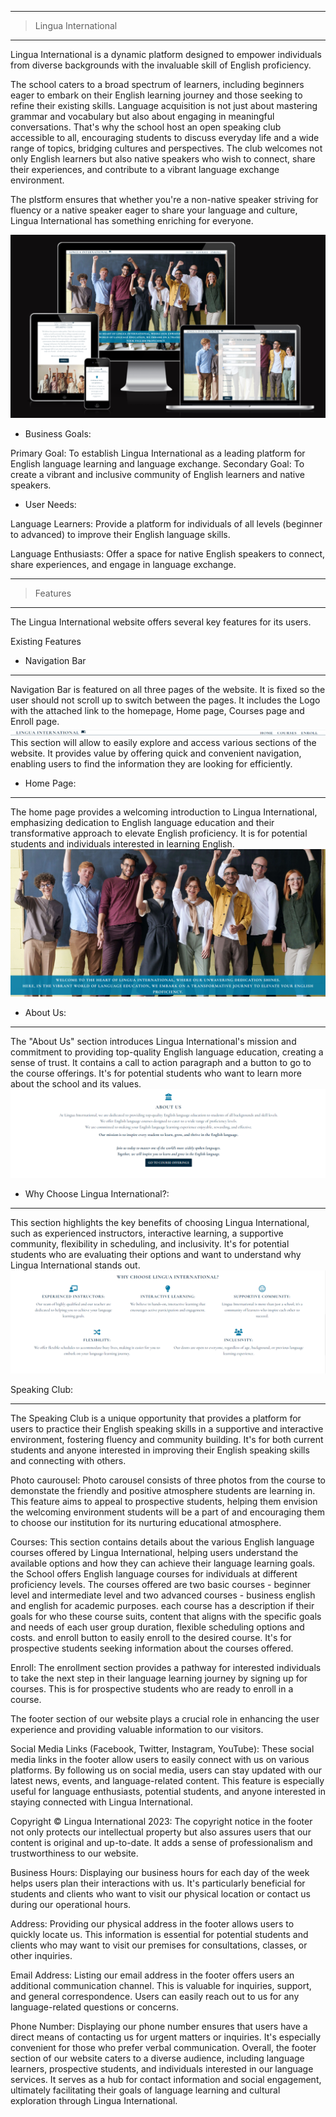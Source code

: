 ___
>Lingua International
___
Lingua International is a dynamic platform designed to empower individuals from diverse backgrounds with the invaluable skill of English proficiency. 

The school caters to a broad spectrum of learners, including beginners eager to embark on their English learning journey and those seeking to refine their existing skills. Language acquisition is not just about mastering grammar and vocabulary but also about engaging in meaningful conversations. That's why the school host an open speaking club accessible to all, encouraging students to discuss everyday life and a wide range of topics, bridging cultures and perspectives. The club welcomes not only English learners but also native speakers who wish to connect, share their experiences, and contribute to a vibrant language exchange environment. 

The plstform ensures that whether you're a non-native speaker striving for fluency or a native speaker eager to share your language and culture, Lingua International has something enriching for everyone.

![mockup](media/mockup.png)

- Business Goals:

Primary Goal: To establish Lingua International as a leading platform for English language learning and language exchange.
Secondary Goal: To create a vibrant and inclusive community of English learners and native speakers.

- User Needs:

Language Learners: Provide a platform for individuals of all levels (beginner to advanced) to improve their English language skills.

Language Enthusiasts: Offer a space for native English speakers to connect, share experiences, and engage in language exchange.
___

>Features
___

The Lingua International website offers several key features for its users.

Existing Features

- Navigation Bar
___

Navigation Bar is featured on all three pages of the website. It is fixed so the user should not scroll up to switch between the pages. It includes the Logo with the attached link to the homepage, Home page, Courses page and Enroll page.
![Navigation bar](readme-media/navigation-bar.png)
This section will allow to easily explore and access various sections of the website. It provides value by offering quick and convenient navigation, enabling users to find the information they are looking for efficiently. 

- Home Page:
___

The home page provides a welcoming introduction to Lingua International, emphasizing dedication to English language education and their transformative approach to elevate English proficiency.
It is for potential students and individuals interested in learning English.
![Hero](readme-media/hero-section.png)

- About Us:
___
The "About Us" section introduces Lingua International's mission and commitment to providing top-quality English language education, creating a sense of trust. It contains a call to action paragraph and a button to go to the course offerings.
It's for potential students who want to learn more about the school and its values.
![About us](readme-media/aboutus-section.png)


- Why Choose Lingua International?:
___

This section highlights the key benefits of choosing Lingua International, such as experienced instructors, interactive learning, a supportive community, flexibility in scheduling, and inclusivity.
It's for potential students who are evaluating their options and want to understand why Lingua International stands out.
![Why Choose Lingua International](readme-media/why-section.png)

Speaking Club:
___
The Speaking Club is a unique opportunity that provides a platform for users to practice their English speaking skills in a supportive and interactive environment, fostering fluency and community building.
It's for both current students and anyone interested in improving their English speaking skills and connecting with others.


Photo caurousel:
Photo carousel consists of three photos from the course to demonstate the friendly and positive atmosphere students are learning in. 
This feature aims to appeal to prospective students, helping them envision the welcoming environment students will be a part of and encouraging them to choose our institution for its nurturing educational atmosphere.

Courses:
 This section contains  details about the various English language courses offered by Lingua International, helping users understand the available options and how they can achieve their language learning goals. the School offers English language courses for individuals at different proficiency levels. The courses offered are two basic courses - beginner level and intermediate level and two advanced courses - business english and english for academic purposes.
each course has a description if their goals for who these course suits, content that aligns with the specific goals and needs of each user group duration, flexible scheduling options and costs. and enroll button to easily enroll to the desired course.
It's for prospective students seeking information about the courses offered.

Enroll:
The enrollment section provides a pathway for interested individuals to take the next step in their language learning journey by signing up for courses.
This is for prospective students who are ready to enroll in a course.

The footer section of our website plays a crucial role in enhancing the user experience and providing valuable information to our visitors.

Social Media Links (Facebook, Twitter, Instagram, YouTube): These social media links in the footer allow users to easily connect with us on various platforms. By following us on social media, users can stay updated with our latest news, events, and language-related content. This feature is especially useful for language enthusiasts, potential students, and anyone interested in staying connected with Lingua International.

Copyright © Lingua International 2023: The copyright notice in the footer not only protects our intellectual property but also assures users that our content is original and up-to-date. It adds a sense of professionalism and trustworthiness to our website.

Business Hours: Displaying our business hours for each day of the week helps users plan their interactions with us. It's particularly beneficial for students and clients who want to visit our physical location or contact us during our operational hours.

Address: Providing our physical address in the footer allows users to quickly locate us. This information is essential for potential students and clients who may want to visit our premises for consultations, classes, or other inquiries.

Email Address: Listing our email address in the footer offers users an additional communication channel. This is valuable for inquiries, support, and general correspondence. Users can easily reach out to us for any language-related questions or concerns.

Phone Number: Displaying our phone number ensures that users have a direct means of contacting us for urgent matters or inquiries. It's especially convenient for those who prefer verbal communication.
Overall, the footer section of our website caters to a diverse audience, including language learners, prospective students, and individuals interested in our language services. It serves as a hub for contact information and social engagement, ultimately facilitating their goals of language learning and cultural exploration through Lingua International.

